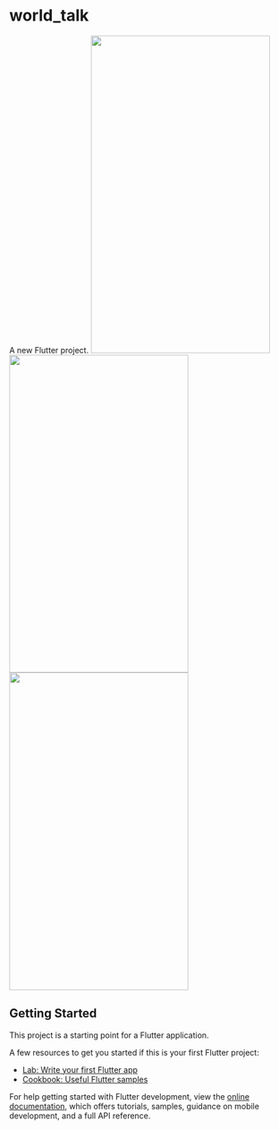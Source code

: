 # world_talk

A new Flutter project.
<img src="https://github.com/Leo-Development/world_talk/assets/160739845/53ffe201-05da-40f5-b407-ad87893df22b" width="320" height="568">
<img src="https://github.com/Leo-Development/world_talk/assets/160739845/c08e8076-a7a0-4004-a47a-c9b87c1a4ae0" width="320" height="568">
<img src="https://github.com/Leo-Development/world_talk/assets/160739845/e50eb0d1-fd37-4906-9311-db0936a8a3de" width="320" height="568">


## Getting Started

This project is a starting point for a Flutter application.

A few resources to get you started if this is your first Flutter project:

- [Lab: Write your first Flutter app](https://docs.flutter.dev/get-started/codelab)
- [Cookbook: Useful Flutter samples](https://docs.flutter.dev/cookbook)

For help getting started with Flutter development, view the
[online documentation](https://docs.flutter.dev/), which offers tutorials,
samples, guidance on mobile development, and a full API reference.
